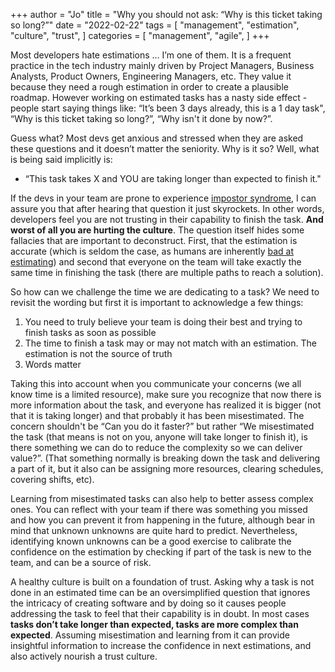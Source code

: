 +++
author = "Jo"
title = "Why you should not ask: “Why is this ticket taking so long?”"
date = "2022-02-22"
tags = [
    "management",
    "estimation",
    "culture",
    "trust",
]
categories = [
    "management",
    "agile",
]
+++

Most developers hate estimations … I’m one of them. It is a frequent practice in the tech industry mainly driven by Project Managers, Business Analysts, Product Owners, Engineering Managers, etc. They value it because they need a rough estimation in order to create a plausible roadmap. However working on estimated tasks has a nasty side effect - people start saying things like: “It’s been 3 days already, this is a 1 day task", “Why is this ticket taking so long?”, “Why isn't it done by now?”.
<!--more-->

Guess what? Most devs get anxious and stressed when they are asked these questions and it doesn’t matter the seniority. Why is it so? Well, what is being said implicitly is:

- “This task takes X and YOU are taking longer than expected to finish it."

If the devs in your team are prone to experience [impostor syndrome](https://en.wikipedia.org/wiki/Impostor_syndrome), I can assure you that after hearing that question it just skyrockets. In other words, developers feel you are not trusting in their capability to finish the task. **And worst of all you are hurting the culture**.
The question itself hides some fallacies that are important to deconstruct. First, that the estimation is accurate (which is seldom the case, as humans are inherently [bad at estimating](https://conference.usu.edu/SYSTEM/Uploads/pdfs/14612_1900DanGalorath.pdf)) and second that everyone on the team will take exactly the same time in finishing the task (there are multiple paths to reach a solution).

So how can we challenge the time we are dedicating to a task? We need to revisit the wording but first it is important to acknowledge a few things:

1. You need to truly believe your team is doing their best and trying to finish tasks as soon as possible
2. The time to finish a task may or may not match with an estimation. The estimation is not the source of truth
3. Words matter

Taking this into account when you communicate your concerns (we all know time is a limited resource), make sure you recognize that now there is more information about the task, and everyone has realized it is bigger (not that it is taking longer) and that probably it has been misestimated. The concern shouldn't be “Can you do it faster?” but rather “We misestimated the task (that means is not on you, anyone will take longer to finish it), is there something we can do to reduce the complexity so we can deliver value?”. (That something normally is breaking down the task and delivering a part of it, but it also can be assigning more resources, clearing schedules, covering shifts, etc).

Learning from misestimated tasks can also help to better assess complex ones. You can reflect with your team if there was something you missed and how you can prevent it from happening in the future, although bear in mind that unknown unknowns are quite hard to predict. Nevertheless, identifying known unknowns can be a good exercise to calibrate the confidence on the estimation by checking if part of the task is new to the team, and can be a source of risk.

A healthy culture is built on a foundation of trust. Asking why a task is not done in an estimated time can be an oversimplified question that ignores the intricacy of creating software and by doing so it causes people addressing the task to feel that their capability is in doubt. In most cases **tasks don’t take longer than expected, tasks are more complex than expected**. Assuming misestimation and learning from it can provide insightful information to increase the confidence in next estimations, and also actively nourish a trust culture.
